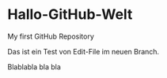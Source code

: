 # Hallo-GitHub-Welt
My first GitHub Repository

Das ist ein Test von Edit-File im neuen Branch.

Blablabla bla bla
